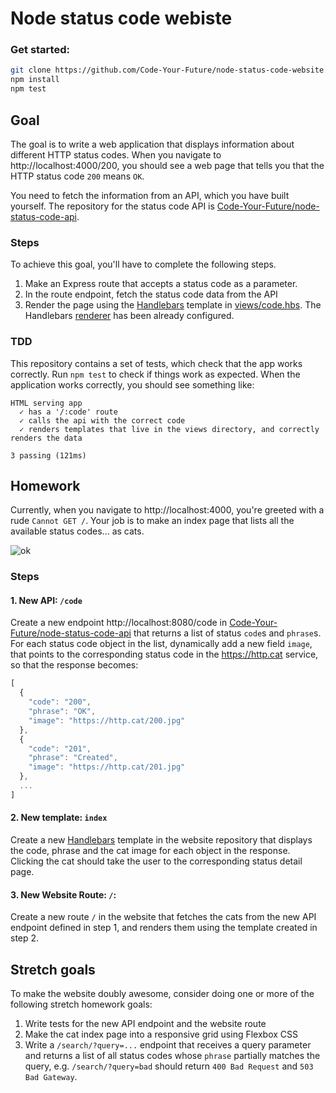 # Node status code webiste

### Get started:
```bash
git clone https://github.com/Code-Your-Future/node-status-code-website.git
npm install
npm test
```

## Goal

The goal is to write a web application that displays information about different HTTP status codes. When you navigate to http://localhost:4000/200, you should see a web page that tells you that the HTTP status code `200` means `OK`.

You need to fetch the information from an API, which you have built yourself. The repository for the status code API is [Code-Your-Future/node-status-code-api](https://github.com/Code-Your-Future/node-status-code-api).

### Steps

To achieve this goal, you'll have to complete the following steps.

1. Make an Express route that accepts a status code as a parameter.
2. In the route endpoint, fetch the status code data from the API
3. Render the page using the [Handlebars](http://handlebarsjs.com/) template in [views/code.hbs](views/code.hbs). The Handlebars [renderer](https://expressjs.com/en/api.html#app.render) has been already configured.

### TDD

This repository contains a set of tests, which check that the app works correctly. Run `npm test` to check if things work as expected. When the application works correctly, you should see something like:
```
HTML serving app
  ✓ has a '/:code' route
  ✓ calls the api with the correct code
  ✓ renders templates that live in the views directory, and correctly renders the data

3 passing (121ms)
```

## Homework

Currently, when you navigate to http://localhost:4000, you're greeted with a rude `Cannot GET /`. Your job is to make an index page that lists all the available status codes... as cats.

![ok](https://http.cat/200.jpg)

### Steps

#### 1. New API: `/code`

Create a new endpoint http://localhost:8080/code in [Code-Your-Future/node-status-code-api](https://github.com/Code-Your-Future/node-status-code-api) that returns a list of status `code`s and `phrase`s. For each status code object in the list, dynamically add a new field `image`, that points to the corresponding status code in the https://http.cat service, so that the response becomes:

```js
[
  {
    "code": "200",
    "phrase": "OK",
    "image": "https://http.cat/200.jpg"
  },
  {
    "code": "201",
    "phrase": "Created",
    "image": "https://http.cat/201.jpg"
  },
  ...
]
```

#### 2. New template: `index`

Create a new [Handlebars](http://handlebarsjs.com/) template in the website repository that displays the code, phrase and the cat image for each object in the response. Clicking the cat should take the user to the corresponding status detail page.

#### 3. New Website Route: `/`:

Create a new route `/` in the website that fetches the cats from the new API endpoint defined in step 1, and renders them using the template created in step 2.

## Stretch goals

To make the website doubly awesome, consider doing one or more of the following stretch homework goals:

1. Write tests for the new API endpoint and the website route
2. Make the cat index page into a responsive grid using Flexbox CSS
3. Write a `/search/?query=...` endpoint that receives a query parameter and returns a list of all status codes whose `phrase` partially matches the query, e.g. `/search/?query=bad` should return `400 Bad Request` and `503 Bad Gateway`.
